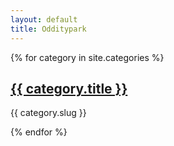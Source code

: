 ```yaml
---
layout: default
title: Odditypark
---
```


{% for category in site.categories %} 
<h2><a href="{{ category.url }}">{{ category.title }}</a></h2>
<p>{{ category.slug }}</p>
{% endfor %}



<!-- 
> All is above you all is sky.
> All is behind you all is sea. 
-->


